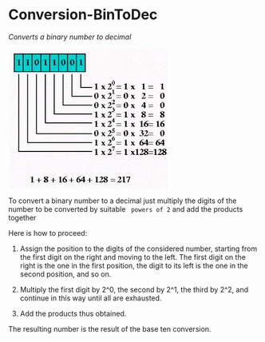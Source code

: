 # Conversion-BinToDec
*Converts a binary number to decimal*

![Image](https://github.com/DannyOnkies/Conversion-BinToDec/blob/main/pic/Algorithm%20to%20convert%20Binary%20to%20Decimal.gif?raw=true)

To convert a binary number to a decimal just multiply the digits of the number to be converted by suitable ```` powers of 2```` and add the products together

Here is how to proceed:

1) Assign the position to the digits of the considered number, starting from the first digit on the right and moving to the left.
    The first digit on the right is the one in the first position, the digit to its left is the one in the second position, and so on.

2) Multiply the first digit by 2^0, the second by 2^1, the third by 2^2, and continue in this way until all are exhausted.

3) Add the products thus obtained.

The resulting number is the result of the base ten conversion. 
